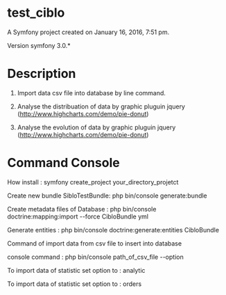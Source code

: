 test_ciblo
==========

A Symfony project created on January 16, 2016, 7:51 pm.

Version symfony 3.0.*



Description
===========

1) Import data csv file into database by line command.

2) Analyse the distribuation of data by graphic pluguin jquery (http://www.highcharts.com/demo/pie-donut)

3) Analyse the evolution of data by graphic pluguin jquery (http://www.highcharts.com/demo/pie-donut)




Command Console
===============

How install : symfony create_project your_directory_projetct

Create new bundle SibloTestBundle: php bin/console generate:bundle

Create metadata files of Database : php bin/console doctrine:mapping:import --force CibloBundle yml

Generate entities : php bin/console doctrine:generate:entities CibloBundle

Command of import data from csv file to insert into database

console command : php bin/console path_of_csv_file --option

To import data of statistic set option to : analytic

To import data of statistic set option to : orders


